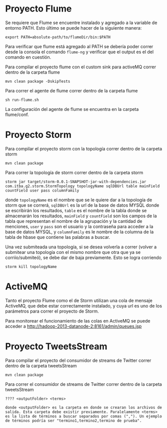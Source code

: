 
# Proyecto Flume 
Se requiere que Flume se encuentre instalado y agregado a la variable de entorno PATH. 
Esto último se puede hacer de la siguiente manera:

	export PATH=absolute-path/to/flumeDir/bin:$PATH

Para verificar que flume está agregado al PATH se debería poder correr desde la consola el comando ``flume-ng`` y 
verificar que el output es el del comando en cuestión.

Para compilar el proyecto flume con el custom sink para activeMQ correr dentro de la carpeta flume

	mvn clean package -DskipTests

Para correr el agente de flume correr dentro de la carpeta flume

	sh run-flume.sh

La configuración del agente de flume se encuentra en la carpeta flume/conf.

# Proyecto Storm

Para compilar el proyecto storm con la topología correr dentro de la carpeta storm

	mvn clean package

Para correr la topología de storm correr dentro de la carpeta storm
	
	storm jar target/storm-0.0.1-SNAPSHOT-jar-with-dependencies.jar com.itba.g2.storm.StormTopology topologyName sqlDBUrl table mainField countField user pass columnFamily

donde ``topologyName`` es el nombre que se le quiere dar a la topología de storm que se correrá, ``sqlDBUrl``
es la url de la base de datos MYSQL donde se escribirán los resultados, ``table`` es el nombre de la tabla 
donde se almacenarán los resultados, ``mainField`` y ``countField`` son los campos de la tabla que representan
el nombre de la agrupación y la cantidad de menciones, ``user`` y ``pass`` son el usuario y la contraseña para acceder
a la base de datos MYSQL, y ``columnFamily`` es le nombre de la columna de la tabla de hbase que contiene las palabras
a buscar.

Una vez submiteada una topología, si se desea volverla a correr (volver a submitear una topología con el mismo nombre 
que otra que ya se corriío/submiteó), se debe dar de baja previamente. Esto se logra corriendo

	storm kill topologyName

# ActiveMQ 

Tanto el proyecto Flume como el de Storm utilizan una cola de mensaje ActiveMQ, que debe estar correctamente instalado, 
y cuya url es uno de los parámetros para correr el proyecto de Storm.

Para monitorear el funcionamiento de las colas en ActiveMQ se puede acceder a 
[http://hadoop-2013-datanode-2:8161/admin/queues.jsp](http://hadoop-2013-datanode-2:8161/admin/queues.jsp)

# Proyecto TweetsStream

Para compilar el proyecto del consumidor de streams de Twitter correr dentro de la carpeta tweetsStream

    mvn clean package

Para correr el consumidor de streams de Twitter correr dentro de la carpeta tweetsStream

    ???? <outputFolder> <terms>

    donde <outputFolder> es la carpeta en donde se crearan los archivos de salida. Esta carpeta debe existir previamente. Paralelamente <terms> es la lista de términos a buscar separados por comas (","). Un ejemplo de términos podría ser "termino1,termino2,termino de prueba".
